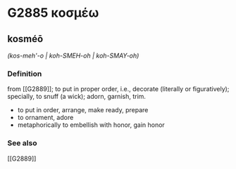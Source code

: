 # G2885 κοσμέω

## kosméō

_(kos-meh'-o | koh-SMEH-oh | koh-SMAY-oh)_

### Definition

from [[G2889]]; to put in proper order, i.e., decorate (literally or figuratively); specially, to snuff (a wick); adorn, garnish, trim.

- to put in order, arrange, make ready, prepare
- to ornament, adore
- metaphorically to embellish with honor, gain honor

### See also

[[G2889]]

